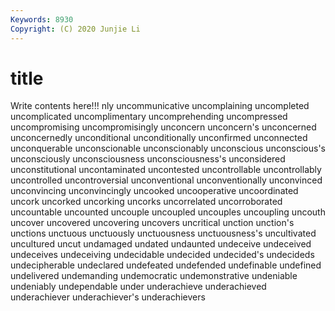 ```yaml
---
Keywords: 8930
Copyright: (C) 2020 Junjie Li
---
```


# title

Write contents here!!!
nly 
uncommunicative 
uncomplaining 
uncompleted 
uncomplicated 
uncomplimentary 
uncomprehending 
uncompressed 
uncompromising 
uncompromisingly
unconcern 
unconcern's 
unconcerned 
unconcernedly 
unconditional 
unconditionally 
unconfirmed 
unconnected 
unconquerable 
unconscionable
unconscionably 
unconscious 
unconscious's 
unconsciously 
unconsciousness 
unconsciousness's 
unconsidered 
unconstitutional 
uncontaminated 
uncontested
uncontrollable 
uncontrollably 
uncontrolled 
uncontroversial 
unconventional 
unconventionally 
unconvinced 
unconvincing 
unconvincingly 
uncooked
uncooperative 
uncoordinated 
uncork 
uncorked 
uncorking 
uncorks 
uncorrelated 
uncorroborated 
uncountable 
uncounted
uncouple 
uncoupled 
uncouples 
uncoupling 
uncouth 
uncover 
uncovered 
uncovering 
uncovers 
uncritical
unction 
unction's 
unctions 
unctuous 
unctuously 
unctuousness 
unctuousness's 
uncultivated 
uncultured 
uncut
undamaged 
undated 
undaunted 
undeceive 
undeceived 
undeceives 
undeceiving 
undecidable 
undecided 
undecided's
undecideds 
undecipherable 
undeclared 
undefeated 
undefended 
undefinable 
undefined 
undelivered 
undemanding 
undemocratic
undemonstrative 
undeniable 
undeniably 
undependable 
under 
underachieve 
underachieved 
underachiever 
underachiever's 
underachievers
